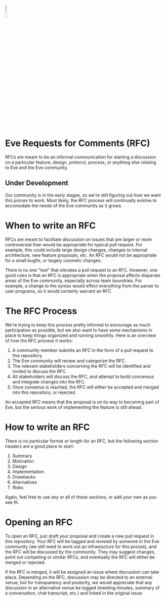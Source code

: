 <div style="margin: 0 auto;"><img src="http://www.witheve.com/logo.png" width="10%"></div>

# Eve Requests for Comments (RFC)

RFCs are meant to be an informal communication for starting a discussion on a particular feature, design, protocol, process, or anything else relating to Eve and the Eve community.

## Under Development

Our community is in the early stages, so we're still figuring out how we want this proces to work. Most likely, the RFC process will continually evlolve to accomodate the needs of the Eve community as it grows.

# When to write an RFC

RFCs are meant to facilitate discussion on issues that are larger or more controversial than would be appropriate for typical pull request. For example, this could include large design changes, changes to internal architecture, new feature proposals, etc. An RFC would not be appropriate for a small bugfix, or largely cosmetic changes.

There is no one "test" that elevates a pull request to an RFC. However, one good rules is that an RFC is appropriate when the proposal affects disparate areas of the Eve community, especially across team boundries. For example, a change to the syntax would effect everything from the parser to user programs, so it would certainly warrant an RFC.

# The RFC Process

We're trying to keep this process pretty informal to encourage as much participation as possible, but we also want to have some mechanisms in place to keep things organized and running smoothly. Here is an overview of how the RFC process it works:

1. A community member submits an RFC in the form of a pull request to this repository.
2. The Eve community will review and categorize the RFC. 
3. The relevant stakeholders concerning the RFC will be identified and invited to discuss the RFC.
3. All stakeholders will discuss the RFC, and attempt to build concensus and integrate changes into the RFC.
4. Once consenus is reached, the RFC will either be accepted and merged into this repository, or rejected.

An accepted RFC means that the proposal is on its way to becoming part of Eve, but the serious work of implementing the feature is still ahead.

# How to write an RFC

There is no particular format or length for an RFC, but the following section headers are a good place to start:

1. Summary
2. Motivation
3. Design
4. Implementation
5. Drawbacks
6. Alternatives
7. Risks

Again, feel free to use any or all of these sections, or add your own as you see fit.

# Opening an RFC

To open an RFC, just draft your proposal and create a new pull request in this repository. Your RFC will be tagged and reviewd by someone in the Eve community (we still need to work out an infrastucture for this procee), and the RFC will be discussed by the community. They may suggest changes, point out competing or similar RFCs, and eventually the RFC will either be merged or rejected.

If the RFC is merged, it will be assigned an issue where discussion can take place. Depending on the RFC, discussion may be directed to an external venue, but for transparency and posterity, we would appreciate that any discussion in an alternative venue be logged (meeting minutes, summary of a conversation, chat transcript, etc.) and linked in the original issue.
